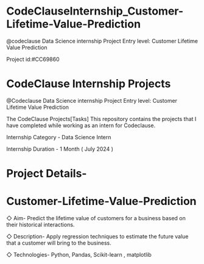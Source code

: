 # CodeClauseInternship_Customer-Lifetime-Value-Prediction
@codeclause Data Science internship Project Entry level: Customer Lifetime Value Prediction

Project id:#CC69860
# CodeClause Internship Projects
@Codeclause  Data Science internship Project Entry level: Customer Lifetime Value Prediction

 
The CodeClause Projects[Tasks]
This repository contains the projects that I have completed while working as an intern for Codeclause.

Internship Category - Data Science Intern


Internship Duration - 1 Month ( July 2024 )

# Project Details-
  # Customer-Lifetime-Value-Prediction

   ◇ Aim-
        Predict the lifetime value of customers for a business based on their historical
    interactions.

  ◇  Description-
         Apply regression techniques to estimate the future value that a customer will bring
    to the business.

  ◇  Technologies-
          Python, Pandas, Scikit-learn , matplotlib
